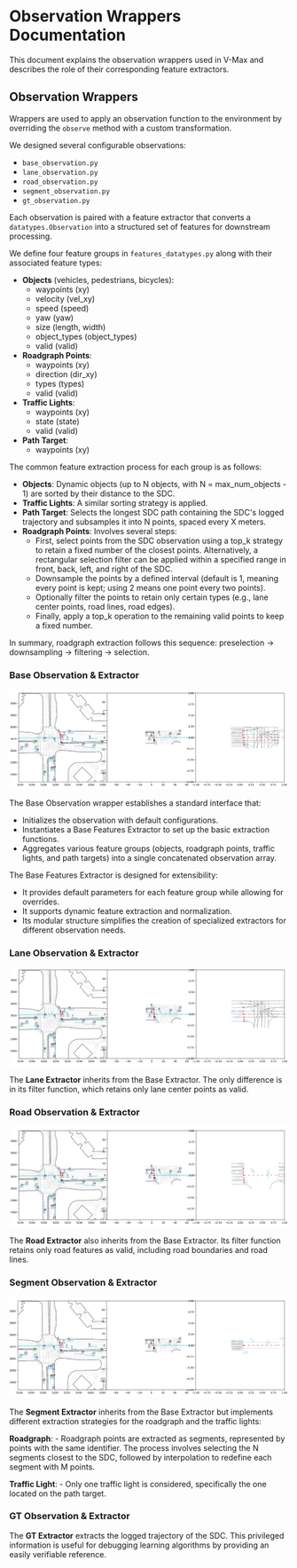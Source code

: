 # Observation Wrappers Documentation

This document explains the observation wrappers used in V-Max and describes the role of their corresponding feature extractors.

## Observation Wrappers

Wrappers are used to apply an observation function to the environment by overriding the `observe` method with a custom transformation.

We designed several configurable observations:
- `base_observation.py`
- `lane_observation.py`
- `road_observation.py`
- `segment_observation.py`
- `gt_observation.py`

Each observation is paired with a feature extractor that converts a `datatypes.Observation` into a structured set of features for downstream processing.

We define four feature groups in `features_datatypes.py` along with their associated feature types:

- **Objects** (vehicles, pedestrians, bicycles):
    - waypoints (xy)
    - velocity (vel_xy)
    - speed (speed)
    - yaw (yaw)
    - size (length, width)
    - object_types (object_types)
    - valid (valid)
- **Roadgraph Points**:
    - waypoints (xy)
    - direction (dir_xy)
    - types (types)
    - valid (valid)
- **Traffic Lights**:
    - waypoints (xy)
    - state (state)
    - valid (valid)
- **Path Target**:
    - waypoints (xy)

The common feature extraction process for each group is as follows:
- **Objects**: Dynamic objects (up to N objects, with N = max_num_objects - 1) are sorted by their distance to the SDC.
- **Traffic Lights**: A similar sorting strategy is applied.
- **Path Target**: Selects the longest SDC path containing the SDC's logged trajectory and subsamples it into N points, spaced every X meters.
- **Roadgraph Points**: Involves several steps:
    - First, select points from the SDC observation using a top_k strategy to retain a fixed number of the closest points. Alternatively, a rectangular selection filter can be applied within a specified range in front, back, left, and right of the SDC.
    - Downsample the points by a defined interval (default is 1, meaning every point is kept; using 2 means one point every two points).
    - Optionally filter the points to retain only certain types (e.g., lane center points, road lines, road edges).
    - Finally, apply a top_k operation to the remaining valid points to keep a fixed number.

In summary, roadgraph extraction follows this sequence: preselection → downsampling → filtering → selection.

### Base Observation & Extractor

![base_obs](assets/png/base_obs.png)

The Base Observation wrapper establishes a standard interface that:
- Initializes the observation with default configurations.
- Instantiates a Base Features Extractor to set up the basic extraction functions.
- Aggregates various feature groups (objects, roadgraph points, traffic lights, and path targets) into a single concatenated observation array.

The Base Features Extractor is designed for extensibility:
- It provides default parameters for each feature group while allowing for overrides.
- It supports dynamic feature extraction and normalization.
- Its modular structure simplifies the creation of specialized extractors for different observation needs.

### Lane Observation & Extractor

![lane_obs](assets/png/lane_obs.png)

The **Lane Extractor** inherits from the Base Extractor. The only difference is in its filter function, which retains only lane center points as valid.

### Road Observation & Extractor

![road_obs](assets/png/road_obs.png)

The **Road Extractor** also inherits from the Base Extractor. Its filter function retains only road features as valid, including road boundaries and road lines.

### Segment Observation & Extractor

![segment_obs](assets/png/segment_obs.png)

The **Segment Extractor** inherits from the Base Extractor but implements different extraction strategies for the roadgraph and the traffic lights:

**Roadgraph**:
    - Roadgraph points are extracted as segments, represented by points with the same identifier. The process involves selecting the N segments closest to the SDC, followed by interpolation to redefine each segment with M points.

**Traffic Light**:
    - Only one traffic light is considered, specifically the one located on the path target.

### GT Observation & Extractor

The **GT Extractor** extracts the logged trajectory of the SDC. This privileged information is useful for debugging learning algorithms by providing an easily verifiable reference.
